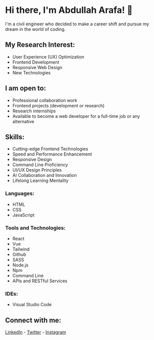 # Hi there, I'm Abdullah Arafa! 👋

I'm a civil engineer who decided to make a career shift and pursue my dream in the world of coding.

## My Research Interest:

- User Experience (UX) Optimization
- Frontend Development
- Responsive Web Design
- New Technologies

## I am open to:

- Professional collaboration work
- Frontend projects (development or research)
- Research internships
- Available to become a web developer for a full-time job or any alternative

## Skills:

- Cutting-edge Frontend Technologies
- Speed and Performance Enhancement
- Responsive Design
- Command Line Proficiency
- UI/UX Design Principles
- AI Collaboration and Innovation
- Lifelong Learning Mentality

### Languages:

- HTML
- CSS
- JavaScript

### Tools and Technologies:

- React
- Vue
- Tailwind
- Github
- SASS
- Node.js
- Npm
- Command Line
- APIs and RESTful Services

### IDEs:

- Visual Studio Code

## Connect with me:

[LinkedIn](https://www.linkedin.com/in/abdullahciti/) -
[Twitter](https://twitter.com/Abd0llahB) - 
[Instagram](https://www.instagram.com/citizenx___2/)
